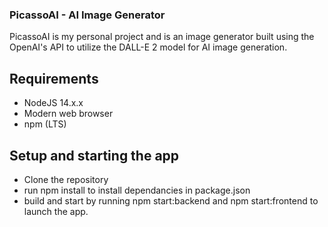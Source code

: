 ### PicassoAI - AI Image Generator

PicassoAI is my personal project and is an image generator built using the OpenAI's API to utilize the DALL-E 2 model for AI image generation.

## Requirements

- NodeJS 14.x.x
- Modern web browser
- npm (LTS)

## Setup and starting the app

- Clone the repository
- run npm install to install dependancies in package.json
- build and start by running npm start:backend and npm start:frontend to launch the app.
